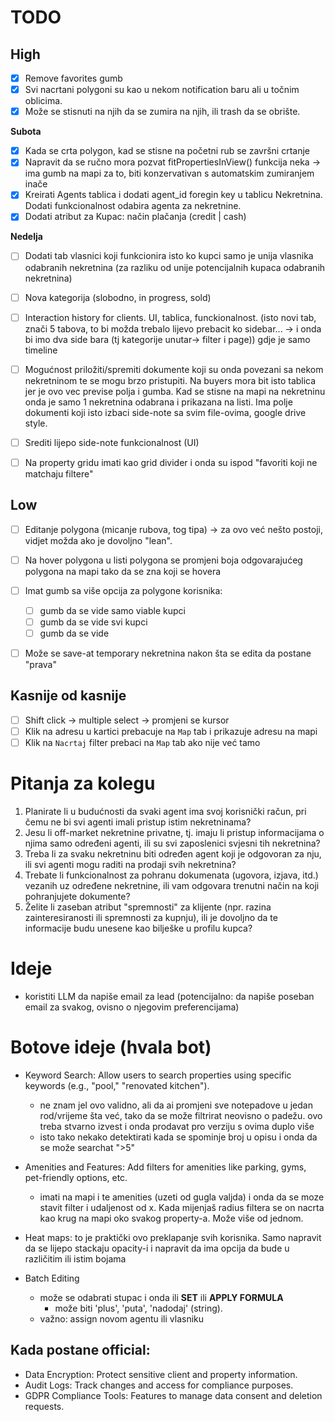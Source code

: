 # TODO

## High

- [x] Remove favorites gumb
- [x] Svi nacrtani polygoni su kao u nekom notification baru ali u točnim oblicima.
- [x] Može se stisnuti na njih da se zumira na njih, ili trash da se obrište.

**Subota**

- [x] Kada se crta polygon, kad se stisne na početni rub se završni crtanje
- [x] Napravit da se ručno mora pozvat fitPropertiesInView() funkcija neka -> ima gumb na mapi za to, biti konzervativan s automatskim zumiranjem inače
- [x] Kreirati Agents tablica i dodati agent_id foregin key u tablicu Nekretnina. Dodati funkcionalnost odabira agenta za nekretnine.
- [x] Dodati atribut za Kupac: način plačanja (credit | cash)

**Nedelja**

- [ ] Dodati tab vlasnici koji funkcionira isto ko kupci samo je unija vlasnika odabranih nekretnina (za razliku od unije potencijalnih kupaca odabranih nekretnina)

- [ ] Nova kategorija (slobodno, in progress, sold)

- [ ] Interaction history for clients. UI, tablica, funckionalnost. (isto novi tab, znači 5 tabova, to bi možda trebalo lijevo prebacit ko sidebar... -> i onda bi imo dva side bara (tj kategorije unutar-> filter i page)) gdje je samo timeline

- [ ] Mogućnost priložiti/spremiti dokumente koji su onda povezani sa nekom nekretninom te se mogu brzo pristupiti. Na buyers mora bit isto tablica jer je ovo vec previse polja i gumba. Kad se stisne na mapi na nekretninu onda je samo 1 nekretnina odabrana i prikazana na listi. Ima polje dokumenti koji isto izbaci side-note sa svim file-ovima, google drive style.

- [ ] Srediti lijepo side-note funkcionalnost (UI)

- [ ] Na property gridu imati kao grid divider i onda su ispod "favoriti koji ne matchaju filtere"

## Low

- [ ] Editanje polygona (micanje rubova, tog tipa) -> za ovo već nešto postoji, vidjet možda ako je dovoljno "lean".
- [ ] Na hover polygona u listi polygona se promjeni boja odgovarajućeg polygona na mapi tako da se zna koji se hovera

- [ ] Imat gumb sa više opcija za polygone korisnika:
  - [ ] gumb da se vide samo viable kupci
  - [ ] gumb da se vide svi kupci
  - [ ] gumb da se vide
- [ ] Može se save-at temporary nekretnina nakon šta se edita da postane "prava"

## Kasnije od kasnije

- [ ] Shift click -> multiple select -> promjeni se kursor
- [ ] Klik na adresu u kartici prebacuje na `Map` tab i prikazuje adresu na mapi
- [ ] Klik na `Nacrtaj` filter prebaci na `Map` tab ako nije već tamo

# Pitanja za kolegu

1. Planirate li u budućnosti da svaki agent ima svoj korisnički račun, pri čemu ne bi svi agenti imali pristup istim nekretninama?
2. Jesu li off-market nekretnine privatne, tj. imaju li pristup informacijama o njima samo određeni agenti, ili su svi zaposlenici svjesni tih nekretnina?
3. Treba li za svaku nekretninu biti određen agent koji je odgovoran za nju, ili svi agenti mogu raditi na prodaji svih nekretnina?
4. Trebate li funkcionalnost za pohranu dokumenata (ugovora, izjava, itd.) vezanih uz određene nekretnine, ili vam odgovara trenutni način na koji pohranjujete dokumente?
5. Želite li zaseban atribut "spremnosti" za klijente (npr. razina zainteresiranosti ili spremnosti za kupnju), ili je dovoljno da te informacije budu unesene kao bilješke u profilu kupca?

# Ideje

- koristiti LLM da napiše email za lead (potencijalno: da napiše poseban email za svakog, ovisno o njegovim preferencijama)

# Botove ideje (hvala bot)

- Keyword Search: Allow users to search properties using specific keywords (e.g., "pool," "renovated kitchen").

  - ne znam jel ovo validno, ali da ai promjeni sve notepadove u jedan rod/vrijeme šta već, tako da se može filtrirat neovisno o padežu. ovo treba stvarno izvest i onda prodavat pro verziju s ovima duplo više
  - isto tako nekako detektirati kada se spominje broj u opisu i onda da se može searchat ">5"

- Amenities and Features: Add filters for amenities like parking, gyms, pet-friendly options, etc.

  - imati na mapi i te amenities (uzeti od gugla valjda) i onda da se moze stavit filter i udaljenost od x. Kada mijenjaš radius filtera se on nacrta kao krug na mapi oko svakog property-a. Može više od jednom.

- Heat maps: to je praktički ovo preklapanje svih korisnika. Samo napravit da se lijepo stackaju opacity-i i napravit da ima opcija da bude u različitim ili istim bojama

- Batch Editing
  - može se odabrati stupac i onda ili **SET** ili **APPLY FORMULA**
    - može biti 'plus', 'puta', 'nadodaj' (string).
  - važno: assign novom agentu ili vlasniku

## Kada postane official:

- Data Encryption: Protect sensitive client and property information.
- Audit Logs: Track changes and access for compliance purposes.
- GDPR Compliance Tools: Features to manage data consent and deletion requests.
